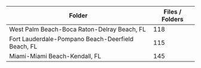 | Folder                                            |   Files / Folders |
|---------------------------------------------------|-------------------|
| West Palm Beach-Boca Raton-Delray Beach, FL       |               118 |
| Fort Lauderdale-Pompano Beach-Deerfield Beach, FL |               115 |
| Miami-Miami Beach-Kendall, FL                     |               145 |